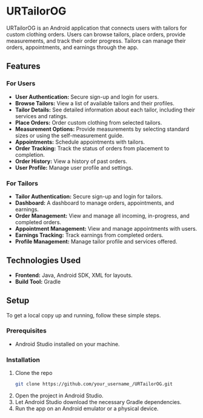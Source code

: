 # URTailorOG

URTailorOG is an Android application that connects users with tailors for custom clothing orders. Users can browse tailors, place orders, provide measurements, and track their order progress. Tailors can manage their orders, appointments, and earnings through the app.

## Features

### For Users
- **User Authentication:** Secure sign-up and login for users.
- **Browse Tailors:** View a list of available tailors and their profiles.
- **Tailor Details:** See detailed information about each tailor, including their services and ratings.
- **Place Orders:** Order custom clothing from selected tailors.
- **Measurement Options:** Provide measurements by selecting standard sizes or using the self-measurement guide.
- **Appointments:** Schedule appointments with tailors.
- **Order Tracking:** Track the status of orders from placement to completion.
- **Order History:** View a history of past orders.
- **User Profile:** Manage user profile and settings.

### For Tailors
- **Tailor Authentication:** Secure sign-up and login for tailors.
- **Dashboard:** A dashboard to manage orders, appointments, and earnings.
- **Order Management:** View and manage all incoming, in-progress, and completed orders.
- **Appointment Management:** View and manage appointments with users.
- **Earnings Tracking:** Track earnings from completed orders.
- **Profile Management:** Manage tailor profile and services offered.

## Technologies Used
- **Frontend:** Java, Android SDK, XML for layouts.
- **Build Tool:** Gradle

## Setup

To get a local copy up and running, follow these simple steps.

### Prerequisites
- Android Studio installed on your machine.

### Installation
1. Clone the repo
   ```sh
   git clone https://github.com/your_username_/URTailorOG.git
   ```
2. Open the project in Android Studio.
3. Let Android Studio download the necessary Gradle dependencies.
4. Run the app on an Android emulator or a physical device.
